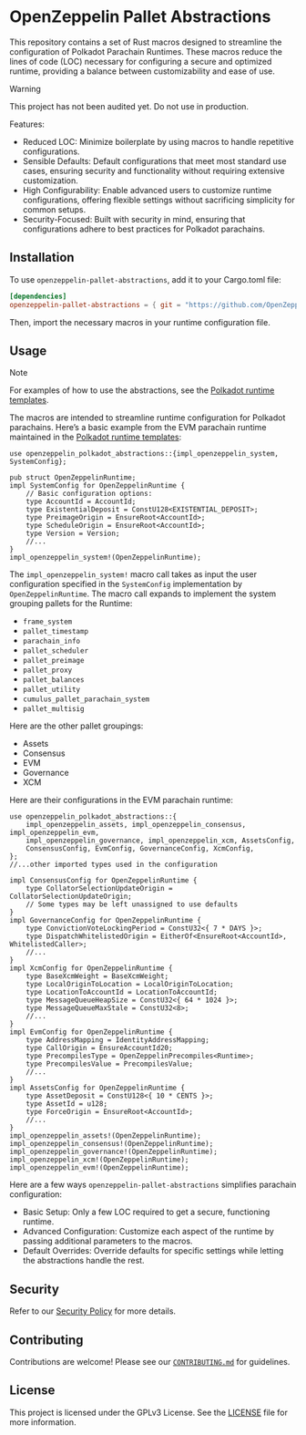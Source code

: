 # OpenZeppelin Pallet Abstractions

This repository contains a set of Rust macros designed to streamline the configuration of Polkadot Parachain Runtimes. These macros reduce the lines of code (LOC) necessary for configuring a secure and optimized runtime, providing a balance between customizability and ease of use.

> [!WARNING]
> This project has not been audited yet.
> Do not use in production.

Features:

- Reduced LOC: Minimize boilerplate by using macros to handle repetitive configurations.
- Sensible Defaults: Default configurations that meet most standard use cases, ensuring security and functionality without requiring extensive customization.
- High Configurability: Enable advanced users to customize runtime configurations, offering flexible settings without sacrificing simplicity for common setups.
- Security-Focused: Built with security in mind, ensuring that configurations adhere to best practices for Polkadot parachains.

## Installation

To use `openzeppelin-pallet-abstractions`, add it to your Cargo.toml file:

```toml
[dependencies]
openzeppelin-pallet-abstractions = { git = "https://github.com/OpenZeppelin/openzeppelin-pallet-abstractions", tag = "v0.1.0" }
```

Then, import the necessary macros in your runtime configuration file.

## Usage

> [!NOTE]
> For examples of how to use the abstractions, see the [Polkadot runtime templates](https://github.com/OpenZeppelin/polkadot-runtime-templates).

The macros are intended to streamline runtime configuration for Polkadot parachains. Here’s a basic example from the EVM parachain runtime maintained in the [Polkadot runtime templates](https://github.com/OpenZeppelin/polkadot-runtime-templates):

```rust, ignore
use openzeppelin_polkadot_abstractions::{impl_openzeppelin_system, SystemConfig};

pub struct OpenZeppelinRuntime;
impl SystemConfig for OpenZeppelinRuntime {
    // Basic configuration options:
    type AccountId = AccountId;
    type ExistentialDeposit = ConstU128<EXISTENTIAL_DEPOSIT>;
    type PreimageOrigin = EnsureRoot<AccountId>;
    type ScheduleOrigin = EnsureRoot<AccountId>;
    type Version = Version;
    //...
}
impl_openzeppelin_system!(OpenZeppelinRuntime);
```

The `impl_openzeppelin_system!` macro call takes as input the user configuration specified in the `SystemConfig` implementation by `OpenZeppelinRuntime`. The macro call expands to implement the system grouping pallets for the Runtime:

- `frame_system`
- `pallet_timestamp`
- `parachain_info`
- `pallet_scheduler`
- `pallet_preimage`
- `pallet_proxy`
- `pallet_balances`
- `pallet_utility`
- `cumulus_pallet_parachain_system`
- `pallet_multisig`

Here are the other pallet groupings:

- Assets
- Consensus
- EVM
- Governance
- XCM

Here are their configurations in the EVM parachain runtime:

```rust, ignore
use openzeppelin_polkadot_abstractions::{
    impl_openzeppelin_assets, impl_openzeppelin_consensus, impl_openzeppelin_evm,
    impl_openzeppelin_governance, impl_openzeppelin_xcm, AssetsConfig,
    ConsensusConfig, EvmConfig, GovernanceConfig, XcmConfig,
};
//...other imported types used in the configuration

impl ConsensusConfig for OpenZeppelinRuntime {
    type CollatorSelectionUpdateOrigin = CollatorSelectionUpdateOrigin;
    // Some types may be left unassigned to use defaults
}
impl GovernanceConfig for OpenZeppelinRuntime {
    type ConvictionVoteLockingPeriod = ConstU32<{ 7 * DAYS }>;
    type DispatchWhitelistedOrigin = EitherOf<EnsureRoot<AccountId>, WhitelistedCaller>;
    //...
}
impl XcmConfig for OpenZeppelinRuntime {
    type BaseXcmWeight = BaseXcmWeight;
    type LocalOriginToLocation = LocalOriginToLocation;
    type LocationToAccountId = LocationToAccountId;
    type MessageQueueHeapSize = ConstU32<{ 64 * 1024 }>;
    type MessageQueueMaxStale = ConstU32<8>;
    //...
}
impl EvmConfig for OpenZeppelinRuntime {
    type AddressMapping = IdentityAddressMapping;
    type CallOrigin = EnsureAccountId20;
    type PrecompilesType = OpenZeppelinPrecompiles<Runtime>;
    type PrecompilesValue = PrecompilesValue;
    //...
}
impl AssetsConfig for OpenZeppelinRuntime {
    type AssetDeposit = ConstU128<{ 10 * CENTS }>;
    type AssetId = u128;
    type ForceOrigin = EnsureRoot<AccountId>;
    //...
}
impl_openzeppelin_assets!(OpenZeppelinRuntime);
impl_openzeppelin_consensus!(OpenZeppelinRuntime);
impl_openzeppelin_governance!(OpenZeppelinRuntime);
impl_openzeppelin_xcm!(OpenZeppelinRuntime);
impl_openzeppelin_evm!(OpenZeppelinRuntime);
```

Here are a few ways `openzeppelin-pallet-abstractions` simplifies parachain configuration:

- Basic Setup: Only a few LOC required to get a secure, functioning runtime.
- Advanced Configuration: Customize each aspect of the runtime by passing additional parameters to the macros.
- Default Overrides: Override defaults for specific settings while letting the abstractions handle the rest.

## Security

Refer to our [Security Policy](./SECURITY.MD) for more details.

## Contributing

Contributions are welcome! Please see our [`CONTRIBUTING.md`](./CONTRIBUTING.MD) for guidelines.

## License

This project is licensed under the GPLv3 License. See the [LICENSE](./LICENSE) file for more information.
